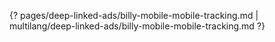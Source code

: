 {? pages/deep-linked-ads/billy-mobile-mobile-tracking.md | multilang/deep-linked-ads/billy-mobile-mobile-tracking.md ?}
